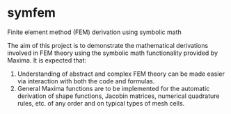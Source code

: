 # symfem
Finite element method (FEM) derivation using symbolic math

The aim of this project is to demonstrate the mathematical derivations involved in FEM theory using the symbolic math functionality provided by Maxima. It is expected that:

1. Understanding of abstract and complex FEM theory can be made easier via interaction with both the code and formulas.
2. General Maxima functions are to be implemented for the automatic derivation of shape functions, Jacobin matrices, numerical quadrature rules, etc. of any order and on typical types of mesh cells.
